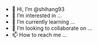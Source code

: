 - 👋 Hi, I’m @shihang93
- 👀 I’m interested in ...
- 🌱 I’m currently learning ...
- 💞️ I’m looking to collaborate on ...
- 📫 How to reach me ...

<!---
shihang93/shihang93 is a ✨ special ✨ repository because its `README.md` (this file) appears on your GitHub profile.
You can click the Preview link to take a look at your changes.
--->


